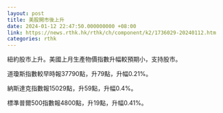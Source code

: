 ```yaml
---
layout: post
title: 美股開市後上升
date: 2024-01-12 22:47:50.000000000 +08:00
link: https://news.rthk.hk/rthk/ch/component/k2/1736029-20240112.htm
categories: rthk
---
```


紐約股市上升。美國上月生產物價指數升幅較預期小，支持股市。

道瓊斯指數較早時報37790點，升79點，升幅0.21%。

納斯達克指數報15029點，升59點，升幅0.4%。

標準普爾500指數報4800點，升19點，升幅0.41%。
